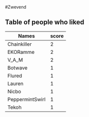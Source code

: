 #Zwevend
## Table of people who liked
Names | score
--- | ---
Chainkiller | 2
EKORamme | 2
V_A_M | 2
Botwave | 1
Flured | 1
Lauren | 1
Nicbo | 1
PeppermintSwirl | 1
Tekoh | 1
